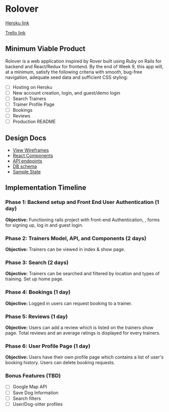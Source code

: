 # Rolover

[Heroku link](http://www.herokuapp.com)

[Trello link](https://trello.com/b/wtC0OSYv/rolover)

## Minimum Viable Product

Rolover is a web application inspired by Rover built using Ruby on Rails for backend
and React/Redux for frontend. By the end of Week 9, this app will, at a minimum, satisfy the
following criteria with smooth, bug-free navigation, adequate seed data and
sufficient CSS styling:

- [ ] Hosting on Heroku
- [ ] New account creation, login, and guest/demo login
- [ ] Search Trainers
- [ ] Trainer Profile Page
- [ ] Bookings
- [ ] Reviews
- [ ] Production README

## Design Docs
* [View Wireframes][wireframes]
* [React Components][components]
* [API endpoints][api-endpoints]
* [DB schema][schema]
* [Sample State][sample-state]

[wireframes]: docs/wireframes
[components]: docs/component-hierarchy.md
[sample-state]: docs/sample-state.md
[api-endpoints]: docs/api-endpoints.md
[schema]: docs/schema.md

## Implementation Timeline

### Phase 1: Backend setup and Front End User Authentication (1 day)

**Objective:** Functioning rails project with front-end Authentication, , forms for signing up, log in and guest login.

### Phase 2: Trainers Model, API, and Components (2 days)

**Objective:** Trainers can be viewed in index & show page.

### Phase 3: Search (2 days)

**Objective:** Trainers can be searched and filtered by location and types of training. Set up home page.

### Phase 4: Bookings (1 day)

**Objective:** Logged in users can request booking to a trainer.

### Phase 5: Reviews (1 day)

**Objective:** Users can add a review which is listed on the trainers show page. Total reviews and an average ratings is displayed for every trainers.

### Phase 6: User Profile Page (1 day)

**Objective:** Users have their own profile page which contains a list of user's booking history. Users can delete booking requests.

### Bonus Features (TBD)
- [ ] Google Map API
- [ ] Save Dog Information
- [ ] Search filters
- [ ] User/Dog-sitter profiles
